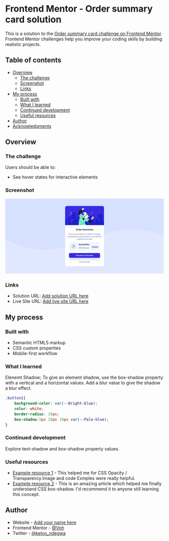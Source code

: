 # Frontend Mentor - Order summary card solution

This is a solution to the [Order summary card challenge on Frontend Mentor](https://www.frontendmentor.io/challenges/order-summary-component-QlPmajDUj). Frontend Mentor challenges help you improve your coding skills by building realistic projects.

## Table of contents

- [Overview](#overview)
  - [The challenge](#the-challenge)
  - [Screenshot](#screenshot)
  - [Links](#links)
- [My process](#my-process)
  - [Built with](#built-with)
  - [What I learned](#what-i-learned)
  - [Continued development](#continued-development)
  - [Useful resources](#useful-resources)
- [Author](#author)
- [Acknowledgments](#acknowledgments)

## Overview

### The challenge

Users should be able to:

- See hover states for interactive elements

### Screenshot

![](images/Screenshot-Order%20summary%20card.png)

### Links

- Solution URL: [Add solution URL here](https://your-solution-url.com)
- Live Site URL: [Add live site URL here](https://your-live-site-url.com)

## My process

### Built with

- Semantic HTML5 markup
- CSS custom properties
- Mobile-first workflow

### What I learned
Elenemt Shadow; To give an element shadow, use the box-shadow property with a vertical and a horizontal values. Add a blur value to give the shadow a blur effect.

```css
.button1{
    background-color: var(--Bright-blue);
    color: white;
    border-radius: 10px;
    box-shadow:5px 20px 10px var(--Pale-blue);
}
```

### Continued development
Explore text-shadow and box-shadow property values.

### Useful resources

- [Example resource 1](https://www.w3schools.com/css/css_image_transparency.asp) - This helped me for CSS Opacity / Transparency.Image and code Exmples were really helpful.
- [Example resource 2](https://www.w3schools.com/cssref/css3_pr_box-shadow.asp) - This is an amazing article which helped me finally understand CSS box-shadow. I'd recommend it to anyone still learning this concept.


## Author

- Website - [Add your name here](https://www.Voh.git.io)
- Frontend Mentor - [@Voh](https://www.frontendmentor.io/profile/yourusername)
- Twitter - [@kelvo_ndegwa](https://www.twitter.com/voqh)
